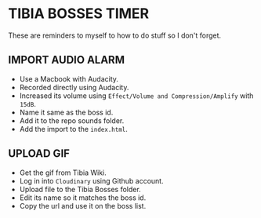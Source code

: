 # TIBIA BOSSES TIMER

These are reminders to myself to how to do stuff so I don't forget.

## IMPORT AUDIO ALARM
- Use a Macbook with Audacity.
- Recorded directly using Audacity.
- Increased its volume using `Effect/Volume and Compression/Amplify` with `15dB`.
- Name it same as the boss id.
- Add it to the repo sounds folder.
- Add the import to the `index.html`.

## UPLOAD GIF
- Get the gif from Tibia Wiki.
- Log in into `Cloudinary` using Github account.
- Upload file to the Tibia Bosses folder.
- Edit its name so it matches the boss id.
- Copy the url and use it on the boss list.
